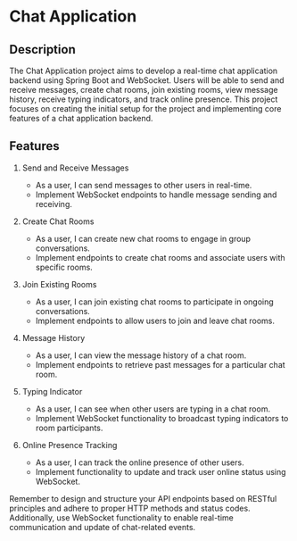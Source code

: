 # Chat Application

## Description

The Chat Application project aims to develop a real-time chat application backend using Spring Boot and WebSocket. Users will be able to send and receive messages, create chat rooms, join existing rooms, view message history, receive typing indicators, and track online presence. This project focuses on creating the initial setup for the project and implementing core features of a chat application backend.

## Features

1. Send and Receive Messages
   - As a user, I can send messages to other users in real-time.
   - Implement WebSocket endpoints to handle message sending and receiving.

2. Create Chat Rooms
   - As a user, I can create new chat rooms to engage in group conversations.
   - Implement endpoints to create chat rooms and associate users with specific rooms.

3. Join Existing Rooms
   - As a user, I can join existing chat rooms to participate in ongoing conversations.
   - Implement endpoints to allow users to join and leave chat rooms.

4. Message History
   - As a user, I can view the message history of a chat room.
   - Implement endpoints to retrieve past messages for a particular chat room.

5. Typing Indicator
   - As a user, I can see when other users are typing in a chat room.
   - Implement WebSocket functionality to broadcast typing indicators to room participants.

6. Online Presence Tracking
   - As a user, I can track the online presence of other users.
   - Implement functionality to update and track user online status using WebSocket.

Remember to design and structure your API endpoints based on RESTful principles and adhere to proper HTTP methods and status codes. Additionally, use WebSocket functionality to enable real-time communication and update of chat-related events.